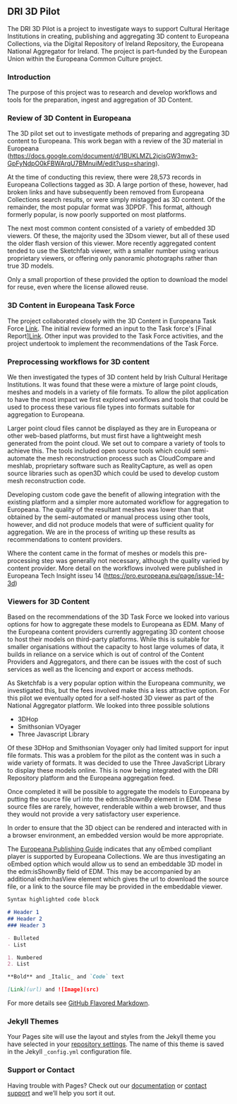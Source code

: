 ## DRI 3D Pilot

The DRI 3D Pilot is a project to investigate ways to support Cultural Heritage Institutions in creating, publishing and aggregating 3D content to Europeana Collections, via the Digital Repository of Ireland Repository, the Europeana National Aggregator for Ireland. The project is part-funded by the European Union within the Europeana Common Culture project.

### Introduction

The purpose of this project was to research and develop workflows and tools for the preparation, ingest and aggregation of 3D Content.

### Review of 3D Content in Europeana

The 3D pilot set out to investigate methods of preparing and aggregating 3D content to Europeana. This work began with a review of the 3D material in Europeana (https://docs.google.com/document/d/1BUKLMZL2jcisGW3mw3-GpFyNdpO0kFBWArqU7BMnuiM/edit?usp=sharing).

At the time of conducting this review, there were 28,573 records in Europeana Collections tagged as 3D. A large portion of these, however, had broken links and have subsequently been removed from Europeana Collections search results, or were simply mistagged as 3D content. Of the remainder, the most popular format was 3DPDF. This format, although formerly popular, is now poorly supported on most platforms.

The next most common content consisted of a variety of embedded 3D viewers. Of these, the majority used the 3Dsom viewer, but all of these used the older flash version of this viewer. More recently aggregated content tended to use the Sketchfab viewer, with a smaller number using various proprietary viewers, or offering only panoramic photographs rather than true 3D models.

Only a small proportion of these provided the option to download the model for reuse, even where the license allowed reuse.

### 3D Content in Europeana Task Force

The project collaborated closely with the 3D Content in Europeana Task Force [Link](https://pro.europeana.eu/project/3d-content-in-europeana). The initial review formed an input to the Task force's [Final Report][Link](https://pro.europeana.eu/files/Europeana_Professional/Europeana_Network/Europeana_Network_Task_Forces/Final_reports/3D-TF-final%20report.pdf). Other input was provided to the Task Force activities, and the project undertook to implement the recommendations of the Task Force.

### Preprocessing workflows for 3D content

We then investigated the types of 3D content held by Irish Cultural Heritage Institutions. It was found that these were a mixture of large point clouds, meshes and models in a variety of file formats. To allow the pilot application to have the most impact we first explored workflows and tools that could be used to process these various file types into formats suitable for aggregation to Europeana.

Larger point cloud files cannot be displayed as they are in Europeana or other web-based platforms, but must first have a lightweight mesh generated from the point cloud. We set out to compare a variety of tools to achieve this. The tools included open source tools which could semi-automate the mesh reconstruction process such as CloudCompare and meshlab, proprietary software such as RealityCapture, as well as open source libraries such as open3D which could be used to develop custom mesh reconstruction code.

Developing custom code gave the benefit of allowing integration with the existing platform and a simpler more automated workflow for aggregation to Europeana.  The quality of the resultant meshes was lower than that obtained by the semi-automated or manual process using other tools, however, and did not produce models that were of sufficient quality for aggregation. We are in the process of writing up these results as recommendations to content providers.

Where the content came in the format of meshes or models this pre-processing step was generally not necessary, although the quality varied by content provider. More detail on the workflows involved were published in Europeana Tech Insight isseu 14 (https://pro.europeana.eu/page/issue-14-3d)

### Viewers for 3D Content

Based on the recommendations of the 3D Task Force we looked into various options for how to aggregate these models to Europeana as EDM. Many of the Europeana content providers currently aggregating 3D content choose to host their models on third-party platforms. While this is suitable for smaller organisations without the capacity to host large volumes of data, it builds in reliance on a service which is out of control of the Content Providers and Aggregators, and there can be issues with the cost of such services as well as the licencing and export or access methods.

As Sketchfab is a very popular option within the Europeana community, we investigated this, but the fees involved make this a less attractive option. For this pilot we eventually opted for a self-hosted 3D viewer as part of the National Aggregator platform. We looked into three possible solutions

- 3DHop
- Smithsonian VOyager
- Three Javascript Library

Of these 3DHop and Smithsonian Voyager only had limited support for input file formats. This was a problem for the pilot as the content was in such a wide variety of formats. It was decided to use the Three JavaScript Library to display these models online. This is now being integrated with the DRI Repository platform and the Europeana aggregation feed.

Once completed it will be possible to aggregate the models to Europeana by putting the source file url into the edm:isShownBy element in EDM. These source files are rarely, however, renderable within a web browser, and thus they would not provide a very satisfactory user experience.

In order to ensure that the 3D object can be rendered and interacted with in a browser environment, an embedded version would be more appropriate.

The [Europeana Publishing Guide](https://pro.europeana.eu/post/publication-policy) indicates that any oEmbed compliant player is supported by Europeana Collections. We are thus investigating an oEmbed option which would allow us to send an embeddable 3D model in the edm:isShownBy field of EDM. This may be accompanied by an additional edm:hasView element which gives the url to download the source file, or a link to the source file may be provided in the embeddable viewer.




```markdown
Syntax highlighted code block

# Header 1
## Header 2
### Header 3

- Bulleted
- List

1. Numbered
2. List

**Bold** and _Italic_ and `Code` text

[Link](url) and ![Image](src)
```

For more details see [GitHub Flavored Markdown](https://guides.github.com/features/mastering-markdown/).

### Jekyll Themes

Your Pages site will use the layout and styles from the Jekyll theme you have selected in your [repository settings](https://github.com/Digital-Repository-of-Ireland/DRI-3D-Pilot/settings). The name of this theme is saved in the Jekyll `_config.yml` configuration file.

### Support or Contact

Having trouble with Pages? Check out our [documentation](https://help.github.com/categories/github-pages-basics/) or [contact support](https://github.com/contact) and we’ll help you sort it out.
